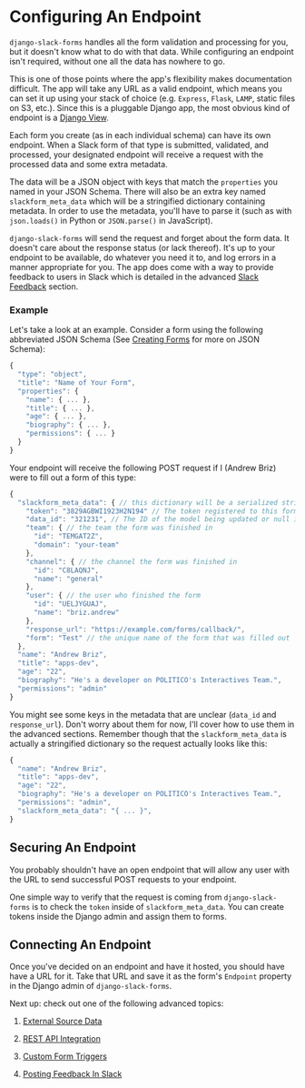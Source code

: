 # Configuring An Endpoint

`django-slack-forms` handles all the form validation and processing for you, but it doesn't know what to do with that data. While configuring an endpoint isn't required, without one all the data has nowhere to go.

This is one of those points where the app's flexibility makes documentation difficult. The app will take any URL as a valid endpoint, which means you can set it up using your stack of choice (e.g. `Express`, `Flask`, `LAMP`, static files on S3, etc.). Since this is a pluggable Django app, the most obvious kind of endpoint is a [Django View](https://docs.djangoproject.com/en/2.1/topics/http/views/).

Each form you create (as in each individual schema) can have its own endpoint. When a Slack form of that type is submitted, validated, and processed, your designated endpoint  will receive a request with the processed data and some extra metadata.

The data will be a JSON object with keys that match the `properties` you named in your JSON Schema. There will also be an extra key named `slackform_meta_data` which will be a stringified dictionary containing metadata. In order to use the metadata, you'll have to parse it (such as with `json.loads()` in Python or `JSON.parse()` in JavaScript).

`django-slack-forms` will send the request and forget about the form data. It doesn't care about the response status (or lack thereof). It's up to your endpoint to be available, do whatever you need it to, and log errors in a manner appropriate for you. The app does come with a way to provide feedback to users in Slack which is detailed in the advanced [Slack Feedback](Slack-Feedback.md) section.

### Example
Let's take a look at an example. Consider a form using the following abbreviated JSON Schema (See [Creating Forms](Creating-Forms.md) for more on JSON Schema):

```javascript
{
  "type": "object",
  "title": "Name of Your Form",
  "properties": {
    "name": { ... },
    "title": { ... },
    "age": { ... },
    "biography": { ... },
    "permissions": { ... }
  }
}
```

Your endpoint will receive the following POST request if I (Andrew Briz) were to fill out a form of this type:

```javascript
{
  "slackform_meta_data": { // this dictionary will be a serialized string
    "token": "3829AGBWI1923H2N194" // The token registered to this form
    "data_id": "321231", // The ID of the model being updated or null in POST requests
    "team": { // the team the form was finished in
      "id": "TEMGAT2Z",
      "domain": "your-team"
    },
    "channel": { // the channel the form was finished in
      "id": "C8LAQNJ",
      "name": "general"
    },
    "user": { // the user who finished the form
      "id": "UELJYGUAJ",
      "name": "briz.andrew"
    },
    "response_url": "https://example.com/forms/callback/",
    "form": "Test" // the unique name of the form that was filled out
  },
  "name": "Andrew Briz",
  "title": "apps-dev",
  "age": "22",
  "biography": "He's a developer on POLITICO's Interactives Team.",
  "permissions": "admin"
}
```

You might see some keys in the metadata that are unclear (`data_id` and `response_url`). Don't worry about them for now, I'll cover how to use them in the advanced sections. Remember though that the `slackform_meta_data` is actually a stringified dictionary so the request actually looks like this:

```javascript
{
  "name": "Andrew Briz",
  "title": "apps-dev",
  "age": "22",
  "biography": "He's a developer on POLITICO's Interactives Team.",
  "permissions": "admin",
  "slackform_meta_data": "{ ... }",
}
```

## Securing An Endpoint

You probably shouldn't have an open endpoint that will allow any user with the URL to send successful POST requests to your endpoint.

One simple way to verify that the request is coming from `django-slack-forms` is to check the `token` inside of `slackform_meta_data`. You can create tokens inside the Django admin and assign them to forms.

## Connecting An Endpoint
Once you've decided on an endpoint and have it hosted, you should have have a URL for it. Take that URL and save it as the form's `Endpoint` property in the Django admin of `django-slack-forms`.

Next up: check out one of the following advanced topics:

1. [External Source Data](Configuring-Source-Data.md)

2. [REST API Integration](Integrating-An-API.md)

3. [Custom Form Triggers](Custom-Form-Triggers.md)

4. [Posting Feedback In Slack](Slack-Feedback.md)
